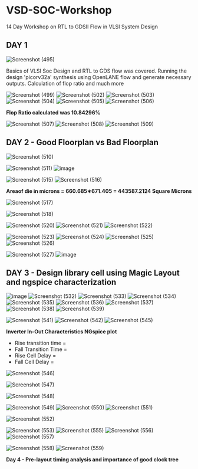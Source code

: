 # VSD-SOC-Workshop
14 Day Workshop on RTL to GDSII Flow in VLSI System Design

## DAY 1 
![Screenshot (495)](https://github.com/user-attachments/assets/02abea0c-cd0d-4b07-954f-d6e5f027659c)

Basics of VLSI Soc Design and RTL to GDS flow was covered.  Running the design 'picorv32a' synthesis using OpenLANE flow and generate necessary outputs. Calculation of flop ratio and much more

![Screenshot (499)](https://github.com/user-attachments/assets/f11d34ac-cf89-4068-89fc-629e74bacda2)
![Screenshot (502)](https://github.com/user-attachments/assets/c19072b5-75c4-4b1b-8968-94a00654c024)
![Screenshot (503)](https://github.com/user-attachments/assets/e8d835f1-fe83-4d20-9c94-2910c87c80c7)
![Screenshot (504)](https://github.com/user-attachments/assets/d9059931-db86-4473-bc0e-c42f988cfeba)
![Screenshot (505)](https://github.com/user-attachments/assets/b32e11fb-9e99-4a97-b25f-33ccbdfe93fc)
![Screenshot (506)](https://github.com/user-attachments/assets/1f0ca0a7-61b3-4d92-a41e-e7409062bfe2)

**Flop Ratio calculated was 10.84296%**

![Screenshot (507)](https://github.com/user-attachments/assets/4d8c88ba-e186-4edd-bb3c-91af37d43883)
![Screenshot (508)](https://github.com/user-attachments/assets/d801f5f4-7e5a-412b-97c2-a78833939a9b)
![Screenshot (509)](https://github.com/user-attachments/assets/da041786-ed33-4a48-9588-ee84548fba2b)

## DAY 2 - Good Floorplan vs Bad Floorplan

![Screenshot (510)](https://github.com/user-attachments/assets/9ffb9c7a-4944-4b40-9c52-f48e720d26df)

![Screenshot (511)](https://github.com/user-attachments/assets/6db468ba-1c31-4b8c-9415-32ba615ea3fa)
![image](https://github.com/user-attachments/assets/a0dea2be-c197-4b38-9713-3f75c42e2757)

![Screenshot (515)](https://github.com/user-attachments/assets/7d8991a7-a90a-4d41-ad93-97ef999bda2c)
![Screenshot (516)](https://github.com/user-attachments/assets/fb5e9073-261e-4735-867a-d766846e5f9d)

**Areaof die in microns = 660.685∗671.405 = 443587.2124 Square Microns**

![Screenshot (517)](https://github.com/user-attachments/assets/4a7109d2-7a57-44ca-a391-8f8d199597cf)

![Screenshot (518)](https://github.com/user-attachments/assets/fa1d70cc-ed43-491b-8d1f-3eeb5f2f5939)

![Screenshot (520)](https://github.com/user-attachments/assets/a1c34dff-3720-487f-9fde-9ffaef55df0f)
![Screenshot (521)](https://github.com/user-attachments/assets/a7057e0e-0c30-4e59-9ce7-83e55860bed8)
![Screenshot (522)](https://github.com/user-attachments/assets/803ddf97-564d-4341-a05a-097c8c0abd83)

![Screenshot (523)](https://github.com/user-attachments/assets/daf5b77f-11e7-4979-a391-2fe9d76c63a4)
![Screenshot (524)](https://github.com/user-attachments/assets/9b05d5c6-5923-429b-b553-c47ca8469251)
![Screenshot (525)](https://github.com/user-attachments/assets/2b04656f-5d5c-4021-b76d-c52472b6fd7f)
![Screenshot (526)](https://github.com/user-attachments/assets/8585cd39-1c9d-413c-9356-f820d501c010)

![Screenshot (527)](https://github.com/user-attachments/assets/7c36d3e2-010c-4e1e-85b1-103ac68de06b)
![image](https://github.com/user-attachments/assets/816a56bf-77a7-42e4-ab3a-d9e6543b33c1)

## DAY 3 - Design library cell using Magic Layout and ngspice characterization

![image](https://github.com/user-attachments/assets/a69e09b7-6b12-417d-9fc7-8f33e90d21b6)
![Screenshot (532)](https://github.com/user-attachments/assets/b1d07615-9a41-4141-8ebc-ef40c845b999)
![Screenshot (533)](https://github.com/user-attachments/assets/3f899ff3-b022-4043-a4dc-58b6f36d5eda)
![Screenshot (534)](https://github.com/user-attachments/assets/d233a7cc-288b-46bc-932b-648fff3a997c)
![Screenshot (535)](https://github.com/user-attachments/assets/cb2bb8ef-6ff3-46bf-a115-18b061a6e09d)
![Screenshot (536)](https://github.com/user-attachments/assets/3ac9afd7-affe-4898-99d9-f3436b9d42bf)
![Screenshot (537)](https://github.com/user-attachments/assets/83e79200-b07b-477a-8a9a-2811c8a7ac9c)
![Screenshot (538)](https://github.com/user-attachments/assets/a448d3c6-3bb9-4c6b-ae6b-1dd86140f0c7)
![Screenshot (539)](https://github.com/user-attachments/assets/f85b5843-4971-46bb-90e3-a49eedefbe19)

![Screenshot (541)](https://github.com/user-attachments/assets/4e3d3d98-25b5-43a1-afa7-bcad44c98995)
![Screenshot (542)](https://github.com/user-attachments/assets/78e06eac-19fa-4d15-87e8-0b0f48461b10)
![Screenshot (545)](https://github.com/user-attachments/assets/e55d6093-e2c2-45db-8ccd-fab7286648bf)

**Inverter In-Out Characteristics NGspice plot**

- Rise transition time = 
- Fall Transition Time =
- Rise Cell Delay =
- Fall Cell Delay =

![Screenshot (546)](https://github.com/user-attachments/assets/2af44456-5e53-4df3-a417-1a41def4e250)

![Screenshot (547)](https://github.com/user-attachments/assets/811a38b8-dedd-4f4a-a0b7-c4e10761b019)

![Screenshot (548)](https://github.com/user-attachments/assets/bd90e121-84e3-4cfe-acd7-427115b8f507)

![Screenshot (549)](https://github.com/user-attachments/assets/d3f8f7e5-c3e9-493c-aa0e-4c72f720ea63)
![Screenshot (550)](https://github.com/user-attachments/assets/768b9627-2644-4c9f-9cea-dafbb0d16358)
![Screenshot (551)](https://github.com/user-attachments/assets/74bd4f2a-0a23-40fc-930a-334a5325b42c)

![Screenshot (552)](https://github.com/user-attachments/assets/ade14950-325e-457b-9872-bd36b5f576b0)

![Screenshot (553)](https://github.com/user-attachments/assets/ac092c2c-ada8-40b1-b918-d317bfe95fd3)
![Screenshot (555)](https://github.com/user-attachments/assets/3d0ee353-deb5-46bf-8638-be4dd8ec4074)
![Screenshot (556)](https://github.com/user-attachments/assets/45aa95ca-0d93-46e6-9722-8e2c1616803c)
![Screenshot (557)](https://github.com/user-attachments/assets/4bb006b0-7327-477b-b2d6-369e825addbe)

![Screenshot (558)](https://github.com/user-attachments/assets/0db27ddb-6e82-4ae8-8aea-ac7d53186d51)
![Screenshot (559)](https://github.com/user-attachments/assets/13e2e947-7679-4af3-915a-04e918086b31)

**Day 4 - Pre-layout timing analysis and importance of good clock tree**
